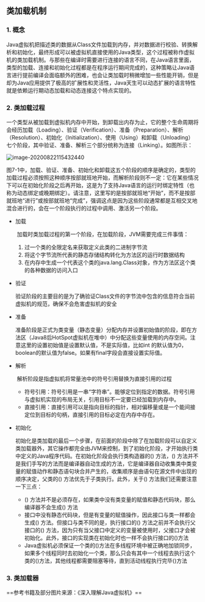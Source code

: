 ## 类加载机制

### 1. 概念

​		Java虚拟机把描述类的数据从Class文件加载到内存，并对数据进行校验、转换解析和初始化，最终形成可以被虚拟机直接使用的Java类型，这个过程被称作虚拟机的类加载机制。与那些在编译时需要进行连接的语言不同，在Java语言里面，类型的加载、连接和初始化过程都是在程序运行期间完成的，这种策略让Java语言进行提前编译会面临额外的困难，也会让类加载时稍微增加一些性能开销，但是却为Java应用提供了极高的扩展性和灵活性，Java天生可以动态扩展的语言特性就是依赖运行期动态加载和动态连接这个特点实现的。

### 2. 类加载过程

​		一个类型从被加载到虚拟机内存中开始，到卸载出内存为止，它的整个生命周期将会经历加载（Loading）、验证（Verification）、准备（Preparation）、解析（Resolution）、初始化（Initialization）、使用（Using）和卸载（Unloading）七个阶段，其中验证、准备、解析三个部分统称为连接（Linking）。如图所示：

![image-20200822115432440](https://pictures.huazai.vip/uPic/image-20200822115432440.png)

图7-1中，加载、验证、准备、初始化和卸载这五个阶段的顺序是确定的，类型的加载过程必须按照这种顺序按部就班地开始，而解析阶段则不一定：它在某些情况下可以在初始化阶段之后再开始，这是为了支持Java语言的运行时绑定特性（也称为动态绑定或晚期绑定）。请注意，这里写的是按部就班地“开始”，而不是按部就班地“进行”或按部就班地“完成”，强调这点是因为这些阶段通常都是互相交叉地混合进行的，会在一个阶段执行的过程中调用、激活另一个阶段。

+ 加载

  ​	加载时类加载过程的第一个阶段，在加载阶段，JVM需要完成三件事情：

  1. 过一个类的全限定名来获取定义此类的二进制字节流
  2. 将这个字节流所代表的静态存储结构转化为方法区的运行时数据结构
  3. 在内存中生成一个代表这个类的java.lang.Class对象，作为方法区这个类的各种数据的访问入口

+ 验证

  ​	验证阶段的主要目的是为了确验证Class文件的字节流中包含的信息符合当前虚拟机的规范，确保不会危害虚拟机的安全

+ 准备

  ​	准备阶段是正式为类变量（静态变量）分配内存并设置初始值的阶段，即在方法区（Java8后HotSpot虚拟机在堆中）中分配这些变量使用的内存空间。注意这里的设置初始值是设置默认值，不是实际值，比如int 的默认值为0，boolean的默认值为false。如果有final字段会直接设置实际值。

+ 解析

  ​	解析阶段是指虚拟机将常量池中的符号引用替换为直接引用的过程

  + 符号引用：符号引用是一串“字符串”。能够定位到指定的数据。符号引用与虚拟机实现的布局无关，引用目标不一定要已经加载到内存中。
  + 直接引用：直接引用可以是指向目标的指针，相对偏移量或是一个能间接定位到目标的句柄，直接引用的目标必定在内存中存在。

+ 初始化

  ​	初始化是类加载的最后一个步骤，在前面的阶段中除了在加载阶段可以自定义类加载器外，其它操作都完全由JVM来控制，到了初始化阶段，才开始执行类中定义的Java程序代码。在初始化阶段会执行类构造器的<clinit>() 方法，<clinit>() 方法并不是我们手写的方法而是编译器自动生成的方法，它是编译器自动收集类中类变量的赋值动作和静态语句块合并产生的，收集顺序是由语句在源文件中出现的顺序决定，父类的<clinit>() 方法优先于子类执行。此外，关于<clinit>() 方法我们还需要注意一下三点：

  + <clinit>() 方法并不是必须存在，如果类中没有类变量的赋值和静态代码块，那么编译器不会生成<clinit>() 方法
  + 接口中没有静态代码块，但是有变量的赋值操作，因此接口与类一样都会生成<clinit>() 方法。但接口与类不同的是，执行接口的<clinit>() 方法之前并不会执行父接口的<clinit>() 方法，因为只有当父接口中定义的变量被使用时，父接口才会被初始化。此外，接口的实现类在初始化时也一样不会执行接口的<clinit>()方法
  + Java虚拟机必须保证一个类的<clinit>()方法在多线程环境中被正确地加锁同步，如果多个线程同时去初始化一个类，那么只会有其中一个线程去执行这个类的<clinit>()方法，其他线程都需要阻塞等待，直到活动线程执行完毕<clinit>()方法

### 3. 类加载器











==参考书籍及部分图片来源：《深入理解Java虚拟机》==

